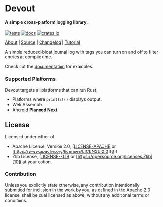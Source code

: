 # Devout

#### A simple cross-platform logging library.

[![tests](https://github.com/libcala/devout/workflows/tests/badge.svg)][2]
[![docs](https://docs.rs/devout/badge.svg)][0]
[![crates.io](https://img.shields.io/crates/v/devout.svg)][1]

[About][4] | [Source][5] | [Changelog][3] | [Tutorial][6]

A simple reduced-bloat journal log with tags you can turn on and off to filter
entries at compile time.

Check out the [documentation][0] for examples.

### Supported Platforms
Devout targets all platforms that can run Rust.
 - Platforms where `println!()` displays output.
 - Web Assembly
 - Android **Planned Next**

## License
Licensed under either of
 - Apache License, Version 2.0,
   ([LICENSE-APACHE][7] or [https://www.apache.org/licenses/LICENSE-2.0][8])
 - Zlib License,
   ([LICENSE-ZLIB][9] or [https://opensource.org/licenses/Zlib][10])
at your option.

### Contribution
Unless you explicitly state otherwise, any contribution intentionally submitted
for inclusion in the work by you, as defined in the Apache-2.0 license, shall be
dual licensed as above, without any additional terms or conditions.

[0]: https://docs.rs/devout
[1]: https://crates.io/crates/devout
[2]: https://github.com/libcala/devout/actions?query=workflow%3Atests
[3]: https://github.com/libcala/devout/blob/master/CHANGELOG.md
[4]: https://libcala.github.io/devout/
[5]: https://github.com/libcala/devout/
[6]: https://aldaronlau.com/
[7]: https://github.com/libcala/devout/blob/master/LICENSE-APACHE
[8]: https://www.apache.org/licenses/LICENSE-2.0
[9]: https://github.com/libcala/devout/blob/master/LICENSE-ZLIB
[10]: https://opensource.org/licenses/Zlib
